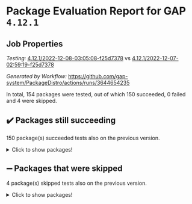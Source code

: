 # Package Evaluation Report for GAP `4.12.1`

## Job Properties

*Testing:* [4.12.1/2022-12-08-03:05:08-f25d7378](https://github.com/gap-system/PackageDistro/blob/data/reports/4.12.1/2022-12-08-03:05:08-f25d7378) vs [4.12.1/2022-12-07-02:59:19-f25d7378](https://github.com/gap-system/PackageDistro/blob/data/reports/4.12.1/2022-12-07-02:59:19-f25d7378)

*Generated by Workflow:* https://github.com/gap-system/PackageDistro/actions/runs/3644654235

In total, 154 packages were tested, out of which 150 succeeded, 0 failed and 4 were skipped.

## :heavy_check_mark: Packages still succeeding

150 package(s) succeeded tests also on the previous version.
<details><summary>Click to show packages!</summary>

- 4ti2interface 2022.09-01 [(success)](https://github.com/gap-system/PackageDistro/actions/runs/3644654235/jobs/6154265382)
- ace 5.6.1 [(success)](https://github.com/gap-system/PackageDistro/actions/runs/3644654235/jobs/6154265474)
- aclib 1.3.2 [(success)](https://github.com/gap-system/PackageDistro/actions/runs/3644654235/jobs/6154265555)
- agt 0.3 [(success)](https://github.com/gap-system/PackageDistro/actions/runs/3644654235/jobs/6154265624)
- alnuth 3.2.1 [(success)](https://github.com/gap-system/PackageDistro/actions/runs/3644654235/jobs/6154265712)
- anupq 3.2.6 [(success)](https://github.com/gap-system/PackageDistro/actions/runs/3644654235/jobs/6154265808)
- atlasrep 2.1.6 [(success)](https://github.com/gap-system/PackageDistro/actions/runs/3644654235/jobs/6154265883)
- autodoc 2022.10.20 [(success)](https://github.com/gap-system/PackageDistro/actions/runs/3644654235/jobs/6154265973)
- automata 1.15 [(success)](https://github.com/gap-system/PackageDistro/actions/runs/3644654235/jobs/6154266054)
- automgrp 1.3.2 [(success)](https://github.com/gap-system/PackageDistro/actions/runs/3644654235/jobs/6154266119)
- autpgrp 1.11 [(success)](https://github.com/gap-system/PackageDistro/actions/runs/3644654235/jobs/6154266201)
- cap 2022.11-28 [(success)](https://github.com/gap-system/PackageDistro/actions/runs/3644654235/jobs/6154266273)
- caratinterface 2.3.4 [(success)](https://github.com/gap-system/PackageDistro/actions/runs/3644654235/jobs/6154266352)
- cddinterface 2022.11.01 [(success)](https://github.com/gap-system/PackageDistro/actions/runs/3644654235/jobs/6154266419)
- circle 1.6.5 [(success)](https://github.com/gap-system/PackageDistro/actions/runs/3644654235/jobs/6154266506)
- classicpres 1.22 [(success)](https://github.com/gap-system/PackageDistro/actions/runs/3644654235/jobs/6154266586)
- cohomolo 1.6.10 [(success)](https://github.com/gap-system/PackageDistro/actions/runs/3644654235/jobs/6154266681)
- congruence 1.2.4 [(success)](https://github.com/gap-system/PackageDistro/actions/runs/3644654235/jobs/6154266751)
- corelg 1.56 [(success)](https://github.com/gap-system/PackageDistro/actions/runs/3644654235/jobs/6154266846)
- crime 1.6 [(success)](https://github.com/gap-system/PackageDistro/actions/runs/3644654235/jobs/6154266920)
- crisp 1.4.5 [(success)](https://github.com/gap-system/PackageDistro/actions/runs/3644654235/jobs/6154267006)
- crypting 0.10.4 [(success)](https://github.com/gap-system/PackageDistro/actions/runs/3644654235/jobs/6154267085)
- cryst 4.1.25 [(success)](https://github.com/gap-system/PackageDistro/actions/runs/3644654235/jobs/6154267209)
- crystcat 1.1.10 [(success)](https://github.com/gap-system/PackageDistro/actions/runs/3644654235/jobs/6154267284)
- ctbllib 1.3.4 [(success)](https://github.com/gap-system/PackageDistro/actions/runs/3644654235/jobs/6154267355)
- cubefree 1.19 [(success)](https://github.com/gap-system/PackageDistro/actions/runs/3644654235/jobs/6154267521)
- curlinterface 2.3.1 [(success)](https://github.com/gap-system/PackageDistro/actions/runs/3644654235/jobs/6154267640)
- cvec 2.7.6 [(success)](https://github.com/gap-system/PackageDistro/actions/runs/3644654235/jobs/6154267724)
- datastructures 0.3.0 [(success)](https://github.com/gap-system/PackageDistro/actions/runs/3644654235/jobs/6154267866)
- deepthought 1.0.6 [(success)](https://github.com/gap-system/PackageDistro/actions/runs/3644654235/jobs/6154267979)
- design 1.7 [(success)](https://github.com/gap-system/PackageDistro/actions/runs/3644654235/jobs/6154268069)
- difsets 2.3.1 [(success)](https://github.com/gap-system/PackageDistro/actions/runs/3644654235/jobs/6154268170)
- digraphs 1.6.1 [(success)](https://github.com/gap-system/PackageDistro/actions/runs/3644654235/jobs/6154268270)
- edim 1.3.6 [(success)](https://github.com/gap-system/PackageDistro/actions/runs/3644654235/jobs/6154268412)
- example 4.3.2 [(success)](https://github.com/gap-system/PackageDistro/actions/runs/3644654235/jobs/6154268514)
- examplesforhomalg 2022.11-01 [(success)](https://github.com/gap-system/PackageDistro/actions/runs/3644654235/jobs/6154268619)
- factint 1.6.3 [(success)](https://github.com/gap-system/PackageDistro/actions/runs/3644654235/jobs/6154268706)
- ferret 1.0.9 [(success)](https://github.com/gap-system/PackageDistro/actions/runs/3644654235/jobs/6154268792)
- fga 1.4.0 [(success)](https://github.com/gap-system/PackageDistro/actions/runs/3644654235/jobs/6154268946)
- fining 1.5.1 [(success)](https://github.com/gap-system/PackageDistro/actions/runs/3644654235/jobs/6154269049)
- float 1.0.3 [(success)](https://github.com/gap-system/PackageDistro/actions/runs/3644654235/jobs/6154269163)
- format 1.4.3 [(success)](https://github.com/gap-system/PackageDistro/actions/runs/3644654235/jobs/6154269276)
- forms 1.2.9 [(success)](https://github.com/gap-system/PackageDistro/actions/runs/3644654235/jobs/6154269410)
- fplsa 1.2.5 [(success)](https://github.com/gap-system/PackageDistro/actions/runs/3644654235/jobs/6154269490)
- fr 2.4.12 [(success)](https://github.com/gap-system/PackageDistro/actions/runs/3644654235/jobs/6154269577)
- francy 1.2.5 [(success)](https://github.com/gap-system/PackageDistro/actions/runs/3644654235/jobs/6154269657)
- fwtree 1.3 [(success)](https://github.com/gap-system/PackageDistro/actions/runs/3644654235/jobs/6154269740)
- gapdoc 1.6.6 [(success)](https://github.com/gap-system/PackageDistro/actions/runs/3644654235/jobs/6154269831)
- gauss 2022.11-01 [(success)](https://github.com/gap-system/PackageDistro/actions/runs/3644654235/jobs/6154269930)
- gaussforhomalg 2022.08-03 [(success)](https://github.com/gap-system/PackageDistro/actions/runs/3644654235/jobs/6154270004)
- gbnp 1.0.5 [(success)](https://github.com/gap-system/PackageDistro/actions/runs/3644654235/jobs/6154270075)
- generalizedmorphismsforcap 2022.11-01 [(success)](https://github.com/gap-system/PackageDistro/actions/runs/3644654235/jobs/6154270159)
- genss 1.6.8 [(success)](https://github.com/gap-system/PackageDistro/actions/runs/3644654235/jobs/6154270287)
- gradedmodules 2022.09-02 [(success)](https://github.com/gap-system/PackageDistro/actions/runs/3644654235/jobs/6154270364)
- gradedringforhomalg 2022.11-01 [(success)](https://github.com/gap-system/PackageDistro/actions/runs/3644654235/jobs/6154270478)
- grape 4.8.5 [(success)](https://github.com/gap-system/PackageDistro/actions/runs/3644654235/jobs/6154270554)
- groupoids 1.71 [(success)](https://github.com/gap-system/PackageDistro/actions/runs/3644654235/jobs/6154270625)
- grpconst 2.6.3 [(success)](https://github.com/gap-system/PackageDistro/actions/runs/3644654235/jobs/6154270742)
- guarana 0.96.3 [(success)](https://github.com/gap-system/PackageDistro/actions/runs/3644654235/jobs/6154270844)
- guava 3.17 [(success)](https://github.com/gap-system/PackageDistro/actions/runs/3644654235/jobs/6154270986)
- hap 1.47 [(success)](https://github.com/gap-system/PackageDistro/actions/runs/3644654235/jobs/6154271091)
- hapcryst 0.1.15 [(success)](https://github.com/gap-system/PackageDistro/actions/runs/3644654235/jobs/6154271179)
- hecke 1.5.3 [(success)](https://github.com/gap-system/PackageDistro/actions/runs/3644654235/jobs/6154271260)
- help 3.5 [(success)](https://github.com/gap-system/PackageDistro/actions/runs/3644654235/jobs/6154271330)
- homalg 2022.11-01 [(success)](https://github.com/gap-system/PackageDistro/actions/runs/3644654235/jobs/6154271429)
- homalgtocas 2022.11-02 [(success)](https://github.com/gap-system/PackageDistro/actions/runs/3644654235/jobs/6154271495)
- idrel 2.44 [(success)](https://github.com/gap-system/PackageDistro/actions/runs/3644654235/jobs/6154271606)
- images 1.3.1 [(success)](https://github.com/gap-system/PackageDistro/actions/runs/3644654235/jobs/6154271710)
- intpic 0.3.0 [(success)](https://github.com/gap-system/PackageDistro/actions/runs/3644654235/jobs/6154271791)
- io 4.8.0 [(success)](https://github.com/gap-system/PackageDistro/actions/runs/3644654235/jobs/6154271877)
- io_forhomalg 2022.11-01 [(success)](https://github.com/gap-system/PackageDistro/actions/runs/3644654235/jobs/6154271964)
- irredsol 1.4.4 [(success)](https://github.com/gap-system/PackageDistro/actions/runs/3644654235/jobs/6154272045)
- json 2.1.1 [(success)](https://github.com/gap-system/PackageDistro/actions/runs/3644654235/jobs/6154272133)
- jupyterkernel 1.4.1 [(success)](https://github.com/gap-system/PackageDistro/actions/runs/3644654235/jobs/6154272219)
- jupyterviz 1.5.6 [(success)](https://github.com/gap-system/PackageDistro/actions/runs/3644654235/jobs/6154272344)
- kan 1.34 [(success)](https://github.com/gap-system/PackageDistro/actions/runs/3644654235/jobs/6154272423)
- kbmag 1.5.10 [(success)](https://github.com/gap-system/PackageDistro/actions/runs/3644654235/jobs/6154272517)
- laguna 3.9.5 [(success)](https://github.com/gap-system/PackageDistro/actions/runs/3644654235/jobs/6154272595)
- liealgdb 2.2.1 [(success)](https://github.com/gap-system/PackageDistro/actions/runs/3644654235/jobs/6154272664)
- liepring 2.8 [(success)](https://github.com/gap-system/PackageDistro/actions/runs/3644654235/jobs/6154272729)
- liering 2.4.2 [(success)](https://github.com/gap-system/PackageDistro/actions/runs/3644654235/jobs/6154272811)
- linearalgebraforcap 2022.11-07 [(success)](https://github.com/gap-system/PackageDistro/actions/runs/3644654235/jobs/6154272906)
- localizeringforhomalg 2022.11-01 [(success)](https://github.com/gap-system/PackageDistro/actions/runs/3644654235/jobs/6154272986)
- loops 3.4.3 [(success)](https://github.com/gap-system/PackageDistro/actions/runs/3644654235/jobs/6154273073)
- lpres 1.0.3 [(success)](https://github.com/gap-system/PackageDistro/actions/runs/3644654235/jobs/6154273126)
- majoranaalgebras 1.5 [(success)](https://github.com/gap-system/PackageDistro/actions/runs/3644654235/jobs/6154273181)
- mapclass 1.4.6 [(success)](https://github.com/gap-system/PackageDistro/actions/runs/3644654235/jobs/6154273236)
- matgrp 0.70 [(success)](https://github.com/gap-system/PackageDistro/actions/runs/3644654235/jobs/6154273303)
- matricesforhomalg 2022.12-01 [(success)](https://github.com/gap-system/PackageDistro/actions/runs/3644654235/jobs/6154273364)
- modisom 2.5.3 [(success)](https://github.com/gap-system/PackageDistro/actions/runs/3644654235/jobs/6154273434)
- modulepresentationsforcap 2022.11-02 [(success)](https://github.com/gap-system/PackageDistro/actions/runs/3644654235/jobs/6154273492)
- modules 2022.11-01 [(success)](https://github.com/gap-system/PackageDistro/actions/runs/3644654235/jobs/6154273557)
- monoidalcategories 2022.11-05 [(success)](https://github.com/gap-system/PackageDistro/actions/runs/3644654235/jobs/6154273615)
- nconvex 2022.09-01 [(success)](https://github.com/gap-system/PackageDistro/actions/runs/3644654235/jobs/6154273683)
- nilmat 1.4.2 [(success)](https://github.com/gap-system/PackageDistro/actions/runs/3644654235/jobs/6154273750)
- nock 1.5 [(success)](https://github.com/gap-system/PackageDistro/actions/runs/3644654235/jobs/6154273832)
- normalizinterface 1.3.5 [(success)](https://github.com/gap-system/PackageDistro/actions/runs/3644654235/jobs/6154273913)
- nq 2.5.9 [(success)](https://github.com/gap-system/PackageDistro/actions/runs/3644654235/jobs/6154273992)
- numericalsgps 1.3.1 [(success)](https://github.com/gap-system/PackageDistro/actions/runs/3644654235/jobs/6154274065)
- openmath 11.5.2 [(success)](https://github.com/gap-system/PackageDistro/actions/runs/3644654235/jobs/6154274139)
- orb 4.9.0 [(success)](https://github.com/gap-system/PackageDistro/actions/runs/3644654235/jobs/6154274197)
- packagemanager 1.3.2 [(success)](https://github.com/gap-system/PackageDistro/actions/runs/3644654235/jobs/6154274269)
- patternclass 2.4.3 [(success)](https://github.com/gap-system/PackageDistro/actions/runs/3644654235/jobs/6154274326)
- permut 2.0.4 [(success)](https://github.com/gap-system/PackageDistro/actions/runs/3644654235/jobs/6154274409)
- polenta 1.3.10 [(success)](https://github.com/gap-system/PackageDistro/actions/runs/3644654235/jobs/6154274477)
- polymaking 0.8.6 [(success)](https://github.com/gap-system/PackageDistro/actions/runs/3644654235/jobs/6154274548)
- primgrp 3.4.2 [(success)](https://github.com/gap-system/PackageDistro/actions/runs/3644654235/jobs/6154274619)
- profiling 2.5.1 [(success)](https://github.com/gap-system/PackageDistro/actions/runs/3644654235/jobs/6154274706)
- qpa 1.34 [(success)](https://github.com/gap-system/PackageDistro/actions/runs/3644654235/jobs/6154274777)
- quagroup 1.8.3 [(success)](https://github.com/gap-system/PackageDistro/actions/runs/3644654235/jobs/6154274869)
- radiroot 2.9 [(success)](https://github.com/gap-system/PackageDistro/actions/runs/3644654235/jobs/6154274951)
- rcwa 4.7.1 [(success)](https://github.com/gap-system/PackageDistro/actions/runs/3644654235/jobs/6154275051)
- rds 1.8 [(success)](https://github.com/gap-system/PackageDistro/actions/runs/3644654235/jobs/6154275157)
- recog 1.4.2 [(success)](https://github.com/gap-system/PackageDistro/actions/runs/3644654235/jobs/6154275267)
- repndecomp 1.2.1 [(success)](https://github.com/gap-system/PackageDistro/actions/runs/3644654235/jobs/6154275361)
- repsn 3.1.0 [(success)](https://github.com/gap-system/PackageDistro/actions/runs/3644654235/jobs/6154275450)
- resclasses 4.7.3 [(success)](https://github.com/gap-system/PackageDistro/actions/runs/3644654235/jobs/6154275563)
- ringsforhomalg 2022.11-01 [(success)](https://github.com/gap-system/PackageDistro/actions/runs/3644654235/jobs/6154275654)
- sco 2022.09-01 [(success)](https://github.com/gap-system/PackageDistro/actions/runs/3644654235/jobs/6154275732)
- scscp 2.3.1 [(success)](https://github.com/gap-system/PackageDistro/actions/runs/3644654235/jobs/6154275808)
- semigroups 5.2.0 [(success)](https://github.com/gap-system/PackageDistro/actions/runs/3644654235/jobs/6154275873)
- sglppow 2.3 [(success)](https://github.com/gap-system/PackageDistro/actions/runs/3644654235/jobs/6154275953)
- sgpviz 0.999.5 [(success)](https://github.com/gap-system/PackageDistro/actions/runs/3644654235/jobs/6154276019)
- simpcomp 2.1.14 [(success)](https://github.com/gap-system/PackageDistro/actions/runs/3644654235/jobs/6154276076)
- singular 2022.09.23 [(success)](https://github.com/gap-system/PackageDistro/actions/runs/3644654235/jobs/6154276138)
- sla 1.5.3 [(success)](https://github.com/gap-system/PackageDistro/actions/runs/3644654235/jobs/6154276205)
- smallgrp 1.5.1 [(success)](https://github.com/gap-system/PackageDistro/actions/runs/3644654235/jobs/6154276273)
- smallsemi 0.6.13 [(success)](https://github.com/gap-system/PackageDistro/actions/runs/3644654235/jobs/6154276336)
- sonata 2.9.6 [(success)](https://github.com/gap-system/PackageDistro/actions/runs/3644654235/jobs/6154276393)
- sophus 1.27 [(success)](https://github.com/gap-system/PackageDistro/actions/runs/3644654235/jobs/6154276471)
- spinsym 1.5.2 [(success)](https://github.com/gap-system/PackageDistro/actions/runs/3644654235/jobs/6154276536)
- standardff 0.9.4 [(success)](https://github.com/gap-system/PackageDistro/actions/runs/3644654235/jobs/6154276604)
- symbcompcc 1.3.2 [(success)](https://github.com/gap-system/PackageDistro/actions/runs/3644654235/jobs/6154276662)
- thelma 1.3 [(success)](https://github.com/gap-system/PackageDistro/actions/runs/3644654235/jobs/6154276724)
- tomlib 1.2.9 [(success)](https://github.com/gap-system/PackageDistro/actions/runs/3644654235/jobs/6154276789)
- toolsforhomalg 2022.12-01 [(success)](https://github.com/gap-system/PackageDistro/actions/runs/3644654235/jobs/6154276874)
- toric 1.9.5 [(success)](https://github.com/gap-system/PackageDistro/actions/runs/3644654235/jobs/6154276944)
- toricvarieties 2022.07.13 [(success)](https://github.com/gap-system/PackageDistro/actions/runs/3644654235/jobs/6154276994)
- transgrp 3.6.3 [(success)](https://github.com/gap-system/PackageDistro/actions/runs/3644654235/jobs/6154277076)
- ugaly 4.0.3 [(success)](https://github.com/gap-system/PackageDistro/actions/runs/3644654235/jobs/6154277151)
- unipot 1.5 [(success)](https://github.com/gap-system/PackageDistro/actions/runs/3644654235/jobs/6154277224)
- unitlib 4.1.0 [(success)](https://github.com/gap-system/PackageDistro/actions/runs/3644654235/jobs/6154277303)
- utils 0.81 [(success)](https://github.com/gap-system/PackageDistro/actions/runs/3644654235/jobs/6154277378)
- uuid 0.7 [(success)](https://github.com/gap-system/PackageDistro/actions/runs/3644654235/jobs/6154277478)
- walrus 0.9991 [(success)](https://github.com/gap-system/PackageDistro/actions/runs/3644654235/jobs/6154277558)
- wedderga 4.10.2 [(success)](https://github.com/gap-system/PackageDistro/actions/runs/3644654235/jobs/6154277656)
- xmod 2.88 [(success)](https://github.com/gap-system/PackageDistro/actions/runs/3644654235/jobs/6154277740)
- xmodalg 1.23 [(success)](https://github.com/gap-system/PackageDistro/actions/runs/3644654235/jobs/6154277822)
- yangbaxter 0.10.1 [(success)](https://github.com/gap-system/PackageDistro/actions/runs/3644654235/jobs/6154277896)
- zeromqinterface 0.14 [(success)](https://github.com/gap-system/PackageDistro/actions/runs/3644654235/jobs/6154277951)
</details>

## :heavy_minus_sign: Packages that were skipped

4 package(s) skipped tests also on the previous version.
<details><summary>Click to show packages!</summary>

- browse 1.8.18 [(skipped)](https://github.com/gap-system/PackageDistro/actions/runs/3644654235/jobs/6154103667)
- itc 1.5.1 [(skipped)](https://github.com/gap-system/PackageDistro/actions/runs/3644654235/jobs/6154103667)
- polycyclic 2.16 [(skipped)](https://github.com/gap-system/PackageDistro/actions/runs/3644654235/jobs/6154103667)
- xgap 4.31 [(skipped)](https://github.com/gap-system/PackageDistro/actions/runs/3644654235/jobs/6154103667)
</details>

